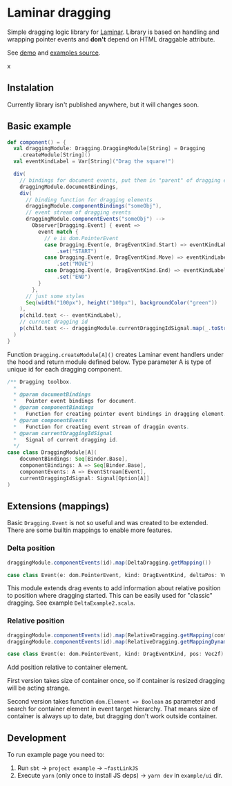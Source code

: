 # Laminar dragging

Simple dragging logic library for [Laminar](https://laminar.dev/). Library is based on handling and wrapping pointer events and **don't** depend on HTML draggable attribute.

See [demo]() and [examples source](https://github.com/blue-pitaya/laminar-dragging/tree/master/example/src/main/scala/xyz/bluepitaya/example).

x

## Instalation

Currently library isn't published anywhere, but it will changes soon.

## Basic example

```scala
def component() = {
  val draggingModule: Dragging.DraggingModule[String] = Dragging
    .createModule[String]()
  val eventKindLabel = Var[String]("Drag the square!")

  div(
    // bindings for document events, put them in "parent" of dragging elements
    draggingModule.documentBindings,
    div(
      // binding function for dragging elements
      draggingModule.componentBindings("someObj"),
      // event stream of dragging events
      draggingModule.componentEvents("someObj") -->
        Observer[Dragging.Event] { event =>
          event match {
            // e is dom.PointerEvent
            case Dragging.Event(e, DragEventKind.Start) => eventKindLabel
                .set("START")
            case Dragging.Event(e, DragEventKind.Move) => eventKindLabel
                .set("MOVE")
            case Dragging.Event(e, DragEventKind.End) => eventKindLabel
                .set("END")
          }
        },
      // just some styles
      Seq(width("100px"), height("100px"), backgroundColor("green"))
    ),
    p(child.text <-- eventKindLabel),
    // current dragging id
    p(child.text <-- draggingModule.currentDraggingIdSignal.map(_.toString()))
  )
}
```

Function `Dragging.createModule[A]()` creates Laminar event handlers under the hood and return module defined below. Type parameter A is type of unique id for each dragging component.

```scala
/** Dragging toolbox.
  *
  * @param documentBindings
  *   Pointer event bindings for document.
  * @param componentBindings
  *   Function for creating pointer event bindings in dragging element.
  * @param componentEvents
  *   Function for creating event stream of draggin events.
  * @param currentDraggingIdSignal
  *   Signal of current dragging id.
  */
case class DraggingModule[A](
    documentBindings: Seq[Binder.Base],
    componentBindings: A => Seq[Binder.Base],
    componentEvents: A => EventStream[Event],
    currentDraggingIdSignal: Signal[Option[A]]
)
```

## Extensions (mappings)

Basic `Dragging.Event` is not so useful and was created to be extended. There are some builtin mappings to enable more features.

### Delta position

```scala
draggingModule.componentEvents(id).map(DeltaDragging.getMapping())

case class Event(e: dom.PointerEvent, kind: DragEventKind, deltaPos: Vec2f)
```

This module extends drag events to add information about relative position to position where dragging started. This can be easily used for "classic" dragging. See example `DeltaExample2.scala`.

### Relative position

```scala
draggingModule.componentEvents(id).map(RelativeDragging.getMapping(container))
draggingModule.componentEvents(id).map(RelativeDragging.getMappingDynamic(getContainerFn))

case class Event(e: dom.PointerEvent, kind: DragEventKind, pos: Vec2f)
```

Add position relative to container element.

First version takes size of container once, so if container is resized dragging will be acting strange.

Second version takes function `dom.Element => Boolean` as parameter and search for container element in event target hierarchy. That means size of container is always up to date, but dragging don't work outside container.

## Development

To run example page you need to:

1. Run `sbt` -> `project example` -> `~fastLinkJS`
2. Execute `yarn` (only once to install JS deps) -> `yarn dev` in `example/ui` dir.
